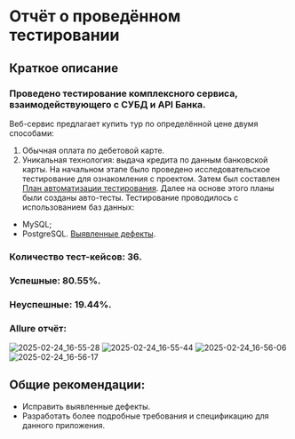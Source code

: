 # Отчёт о проведённом тестировании
## Краткое описание
### Проведено тестирование комплексного сервиса, взаимодействующего с СУБД и API Банка.
Веб-сервис предлагает купить тур по определённой цене двумя способами:
1. Обычная оплата по дебетовой карте.
2. Уникальная технология: выдача кредита по данным банковской карты.
На начальном этапе было проведено исследовательское тестирование для ознакомления с проектом. 
Затем был составлен [План автоматизации тестирования](https://github.com/NikitaLeon/Diplom/blob/main/docs/Plan.md).
Далее на основе этого планы были созданы авто-тесты.
Тестирование проводилось с использованием баз данных:
* MySQL;
* PostgreSQL.
[Выявленные дефекты](https://github.com/NikitaLeon/Diplom/issues).
### Количество тест-кейсов: 36.
### Успешные: 80.55%.
### Неуспешные: 19.44%.
### Allure отчёт:
![2025-02-24_16-55-28](https://github.com/user-attachments/assets/0e7759eb-bfb1-4755-a225-c93e9e61dd2b)
![2025-02-24_16-55-44](https://github.com/user-attachments/assets/a81d9a26-b9b0-4166-be16-d61d212358cc)
![2025-02-24_16-56-06](https://github.com/user-attachments/assets/7022eb77-8dde-4560-8c86-d9d344312810)
![2025-02-24_16-56-17](https://github.com/user-attachments/assets/aef4c81c-7a4f-4f15-b8b1-732672756e30)

## Общие рекомендации:
* Исправить выявленные дефекты.
* Разработать более подробные требования и спецификацию для данного приложения.
